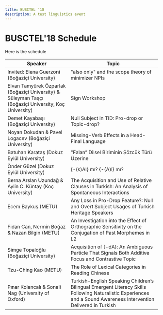 ```yaml
---
title: BUSCTEL '18
description: A test linguistics event
---
```


# BUSCTEL'18 Schedule

Here is the schedule

| Speaker       | Topic             |
| ---           | ---               |
| Invited: Elena Guerzoni (Boğaziçi University)    | "also only" and the scope theory of minimizer NPIs   |
| Elvan Tamyürek Özparlak (Boğaziçi University) & Süleyman Taşçı (Boğaziçi University, Koç University)	| Sign Workshop|
| Demet Kayabaşı (Boğaziçi University)    | Null Subject in TID: Pro-drop or Topic-drop?   |
| Noyan Dokudan & Pavel Logacev (Boğaziçi University)    | Missing-Verb Effects in a Head-Final Language   |
| Batuhan Karataş (Dokuz Eylül University)    | "Falan” Dilsel Biriminin Sözcük Türü Üzerine   |
| Önder Güzel (Dokuz Eylül University)    | {-(s)Al} mı? {-(A)l} mı?   |
| Berna Arslan Uzundağ & Aylin C. Küntay (Koç University)    | The Acquisition and Use of Relative Clauses in Turkish: An Analysis of Spontaneous Interactions   |
| Ecem Baykuş (METU)    | Any Loss in Pro-Drop Feature?: Null and Overt Subject Usages of Turkish Heritage Speakers   |
| Fidan Can, Nermin Boğaz & Nazan Bilgin (METU)    | An Investigation into the Effect of Orthographic Sensitivity on the Conjugation of Past Morphemes in L2  |
| Simge Topaloğlu (Boğaziçi University)    | Acquisition of {-dA}: An Ambiguous Particle That Signals Both Additive Focus and Contrastive Topic  |
| Tzu-Ching Kao (METU)    | The Role of Lexical Categories in Reading Chinese  |
| Pınar Kolancalı & Sonali Nag (University of Oxford)    | Turkish-English Speaking Children’s Bilingual Emergent Literacy Skills Following Naturalistic Experiences and a Sound Awareness Intervention Delivered in Turkish  |

